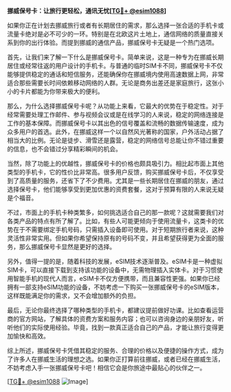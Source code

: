 **挪威保号卡：让旅行更轻松，通讯无忧[[TG💪+ @esim1088](https://t.me/s/esim1088)]**

如果你正在计划去挪威旅行或者有长期居住的需求，那么选择一张合适的手机卡或流量卡绝对是必不可少的一环。特别是在北欧这片土地上，通信网络的质量直接关系到你的出行体验。而提到挪威的通信产品，挪威保号卡无疑是一个热门选项。

首先，让我们来了解一下什么是挪威保号卡。简单来说，这是一种专为在挪威长期居住或经常往返的用户设计的手机卡。与普通的临时SIM卡不同，挪威保号卡不仅能够提供稳定的通话和短信服务，还能确保你在挪威境内使用高速数据上网，非常适合那些需要长时间依赖移动网络的人群。无论是商务出差还是家庭旅行，这张小小的卡片都能为你带来极大的便利。

那么，为什么选择挪威保号卡呢？从功能上来看，它最大的优势在于稳定性。对于经常需要处理工作邮件、参与视频会议或是在线学习的人来说，稳定的网络连接是工作的基本保障。而挪威保号卡以其出色的信号覆盖和流畅的数据传输速度，成为众多用户的首选。此外，在挪威这样一个以自然风光著称的国家，户外活动占据了相当大的比例。无论是徒步、滑雪还是露营，稳定的网络信号总能让你不错过重要的信息，也不会错过分享精彩瞬间的机会。

当然，除了功能上的优越性，挪威保号卡的价格也颇具吸引力。相比起市面上其他类型的手机卡，它的性价比非常高。很多用户反馈，购买挪威保号卡后，不仅享受到了高质量的服务，还省下了不少费用。尤其是一些长期居住在挪威的朋友，通过选择保号卡，他们能够享受到更加优惠的资费套餐，这对于预算有限的人来说无疑是个福音。

不过，市面上的手机卡种类繁多，如何挑选适合自己的那一款呢？这就需要我们对各类产品的特点有所了解了。比如，有些人可能更倾向于使用流量卡，这类卡的优势在于不需要绑定手机号码，只需插入设备即可使用。对于短期旅行者来说，这种灵活性非常实用。但如果你希望保持原有的号码不变，并且希望获得更为全面的服务，那么挪威保号卡显然是更好的选择。

另外，值得一提的是，随着科技的发展，eSIM技术逐渐普及。eSIM卡是一种虚拟SIM卡，可以直接下载到支持该功能的设备中，无需物理插入实体卡。对于习惯使用智能手机的现代人而言，eSIM卡不仅方便携带，而且兼容性更强。如果你已经拥有一部支持eSIM功能的设备，不妨考虑一下购买一张挪威保号卡的eSIM版本，这样既能满足你的需求，又不会增加额外的负担。

最后，无论你最终选择了哪种类型的手机卡，都建议提前做好功课。比如查看运营商的官方网站，了解具体的资费方案和服务内容；也可以咨询身边的亲朋好友，听听他们的实际使用经验。毕竟，找到一款真正适合自己的产品，才能让旅行变得更加愉快和高效。

综上所述，挪威保号卡凭借其稳定的服务、合理的价格以及便捷的操作方式，成为了许多人在挪威生活的理想之选。如果你正打算前往挪威，或者已经在挪威生活，不妨考虑入手一张挪威保号卡吧！相信它会是你旅途中最贴心的伙伴之一。

[[TG💪+ @esim1088](https://t.me/s/esim1088) ![Image](https://i.postimg.cc/4NQfJmqS/Snipaste-2025-05-13-00-14-12.png)]